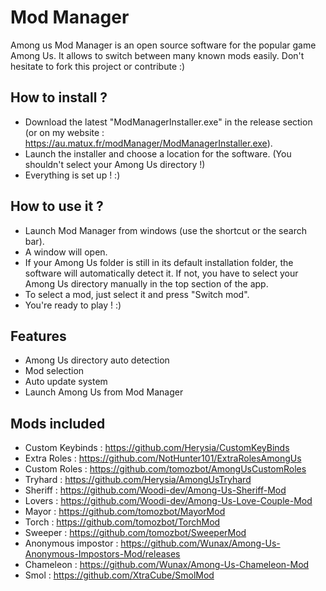 # Mod Manager

Among us Mod Manager is an open source software for the popular game Among Us. It allows to switch between many known mods easily.
Don't hesitate to fork this project or contribute :)

## How to install ?

- Download the latest "ModManagerInstaller.exe" in the release section (or on my website : https://au.matux.fr/modManager/ModManagerInstaller.exe).
- Launch the installer and choose a location for the software. (You shouldn't select your Among Us directory !)
- Everything is set up ! :)

## How to use it ?

- Launch Mod Manager from windows (use the shortcut or the search bar).
- A window will open.
- If your Among Us folder is still in its default installation folder, the software will automatically detect it. If not, you have to select your Among Us directory manually in the top section of the app.
- To select a mod, just select it and press "Switch mod".
- You're ready to play ! :)

## Features

- Among Us directory auto detection
- Mod selection
- Auto update system
- Launch Among Us from Mod Manager

## Mods included

- Custom Keybinds : https://github.com/Herysia/CustomKeyBinds
- Extra Roles : https://github.com/NotHunter101/ExtraRolesAmongUs
- Custom Roles : https://github.com/tomozbot/AmongUsCustomRoles
- Tryhard : https://github.com/Herysia/AmongUsTryhard
- Sheriff : https://github.com/Woodi-dev/Among-Us-Sheriff-Mod
- Lovers : https://github.com/Woodi-dev/Among-Us-Love-Couple-Mod
- Mayor : https://github.com/tomozbot/MayorMod
- Torch : https://github.com/tomozbot/TorchMod
- Sweeper : https://github.com/tomozbot/SweeperMod
- Anonymous impostor : https://github.com/Wunax/Among-Us-Anonymous-Impostors-Mod/releases
- Chameleon : https://github.com/Wunax/Among-Us-Chameleon-Mod
- Smol : https://github.com/XtraCube/SmolMod